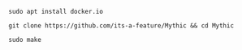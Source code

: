 ```
sudo apt install docker.io
```
```
git clone https://github.com/its-a-feature/Mythic && cd Mythic
```
```
sudo make
```
